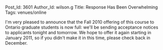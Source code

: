 Post_Id: 3601
Author_Id: wilson.g
Title: Response Has Been Overwhelming
Tags: venues/online

<p>I'm very pleased to announce that the Fall 2010 offering of this course to Ontario graduate students is now full: we'll be sending acceptance notices to applicants tonight and tomorrow. We hope to offer it again starting in January 2011, so if you didn't make it in this time, please check back in December.</p>
